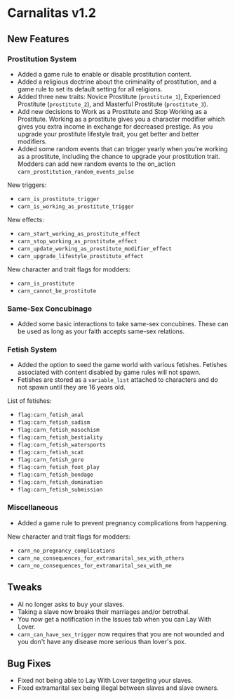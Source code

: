 # Carnalitas v1.2

## New Features

### Prostitution System

* Added a game rule to enable or disable prostitution content.
* Added a religious doctrine about the criminality of prostitution, and a game rule to set its default setting for all religions.
* Added three new traits: Novice Prostitute (`prostitute_1`), Experienced Prostitute (`prostitute_2`), and Masterful Prostitute (`prostitute_3`).
* Add new decisions to Work as a Prostitute and Stop Working as a Prostitute. Working as a prostitute gives you a character modifier which gives you extra income in exchange for decreased prestige. As you upgrade your prostitute lifestyle trait, you get better and better modifiers.
* Added some random events that can trigger yearly when you're working as a prostitute, including the chance to upgrade your prostitution trait. Modders can add new random events to the on_action `carn_prostitution_random_events_pulse`

New triggers:
* `carn_is_prostitute_trigger`
* `carn_is_working_as_prostitute_trigger`

New effects:
* `carn_start_working_as_prostitute_effect`
* `carn_stop_working_as_prostitute_effect`
* `carn_update_working_as_prostitute_modifier_effect`
* `carn_upgrade_lifestyle_prostitute_effect`

New character and trait flags for modders:
* `carn_is_prostitute`
* `carn_cannot_be_prostitute`

### Same-Sex Concubinage

* Added some basic interactions to take same-sex concubines. These can be used as long as your faith accepts same-sex relations.

### Fetish System

* Added the option to seed the game world with various fetishes. Fetishes associated with content disabled by game rules will not spawn.
* Fetishes are stored as a `variable_list` attached to characters and do not spawn until they are 16 years old.

List of fetishes:
* `flag:carn_fetish_anal`
* `flag:carn_fetish_sadism`
* `flag:carn_fetish_masochism`
* `flag:carn_fetish_bestiality`
* `flag:carn_fetish_watersports`
* `flag:carn_fetish_scat`
* `flag:carn_fetish_gore`
* `flag:carn_fetish_foot_play`
* `flag:carn_fetish_bondage`
* `flag:carn_fetish_domination`
* `flag:carn_fetish_submission`

### Miscellaneous

* Added a game rule to prevent pregnancy complications from happening.

New character and trait flags for modders:
* `carn_no_pregnancy_complications`
* `carn_no_consequences_for_extramarital_sex_with_others`
* `carn_no_consequences_for_extramarital_sex_with_me`

## Tweaks

* AI no longer asks to buy your slaves.
* Taking a slave now breaks their marriages and/or betrothal.
* You now get a notification in the Issues tab when you can Lay With Lover.
* `carn_can_have_sex_trigger` now requires that you are not wounded and you don't have any disease more serious than lover's pox.

## Bug Fixes

* Fixed not being able to Lay With Lover targeting your slaves.
* Fixed extramarital sex being illegal between slaves and slave owners.
